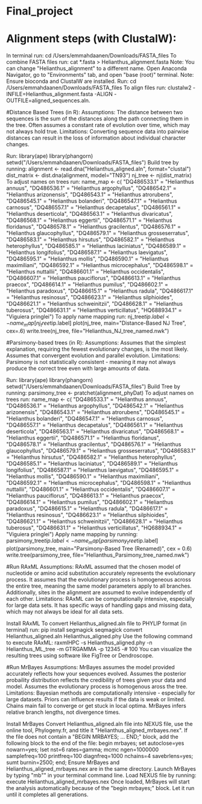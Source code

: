 # Final_project

# Alignment steps (with ClustalW):
In terminal run:
  cd /Users/emmahdaanen/Downloads/FASTA_files
To combine FASTA files run:
  cat *.fasta > Helianthus_alignment.fasta
    Note: You can change "Helianthus_alignment" to a different name.
Open Anaconda Navigator, go to "Environments" tab, and open "base (root)" terminal.
  Note: Ensure bioconda and ClustalW are installed.
Run: 
  cd /Users/emmahdaanen/Downloads/FASTA_files
To align files run:
  clustalw2 -INFILE=Helianthus_alignment.fasta -ALIGN -OUTFILE=aligned_sequences.aln. 

#Distance Based Trees (in R):
Assumptions: The distance between two sequences is the sum of the distances along the path 
connecting them in the tree. Often assumes a constant rate of evolution over time, which may 
not always hold true.
Limitations: Converting sequence data into pairwise distances can result in the loss of 
information about individual character changes. 

Run: 
  library(ape)
  library(phangorn)
  setwd("/Users/emmahdaanen/Downloads/FASTA_files")
Build tree by running: 
  alignment <- read.dna("Helianthus_aligned.aln", format="clustal")
  dist_matrix <- dist.dna(alignment, model="TN93")
  nj_tree <- nj(dist_matrix)
To adjust names on trees run: 
  name_map <- c(
    "DQ486533.1" = "Helianthus annuus", "DQ486536.1" = "Helianthus argophyllus", 
    "DQ486542.1" = "Helianthus arizonensis", "DQ486543.1" = "Helianthus atrorubens",
    "DQ486545.1" = "Helianthus bolanderi", "DQ486547.1" = "Helianthus carnosus",
    "DQ486557.1" = "Helianthus decapetalus", "DQ486561.1" = "Helianthus deserticola",
    "DQ486563.1" = "Helianthus divaricatus", "DQ486568.1" = "Helianthus eggertii",
    "DQ486571.1" = "Helianthus floridanus", "DQ486578.1" = "Helianthus gracilentus",
    "DQ486576.1" = "Helianthus glaucophyllus", "DQ486579.1" = "Helianthus grosseserratus",
    "DQ486583.1" = "Helianthus hirsutus", "DQ486582.1" = "Helianthus heterophyllus",
    "DQ486585.1" = "Helianthus laciniatus", "DQ486589.1" = "Helianthus longifolius",
    "DQ486587.1" = "Helianthus laevigatus", "DQ486595.1" = "Helianthus mollis",
    "DQ486590.1" = "Helianthus maximiliani", "DQ486592.1" = "Helianthus microcephalus",
    "DQ486598.1" = "Helianthus nuttallii", "DQ486601.1" = "Helianthus occidentalis",
    "DQ486607.1" = "Helianthus pauciflorus", "DQ486613.1" = "Helianthus praecox",
    "DQ486614.1" = "Helianthus pumilus", "DQ486602.1" = "Helianthus paradoxus",
    "DQ486615.1" = "Helianthus radula", "DQ486617.1" = "Helianthus resinosus",
    "DQ486623.1" = "Helianthus silphioides", "DQ486621.1" = "Helianthus schweinitzii",
    "DQ486628.1" = "Helianthus tuberosus", "DQ486631.1" = "Helianthus verticillatus",
    "HQ688934.1" = "Viguiera pringlei") 
To apply name mapping run: 
  nj_tree$tip.label <- name_map[nj_tree$tip.label]
  plot(nj_tree, main="Distance-Based NJ Tree", cex=.6)
  write.tree(nj_tree, file="Helianthus_NJ_tree_named.nwk")
                           
#Parsimony-based trees (in R):
Assumptions: Assumes that the simplest explanation, requiring the fewest evolutionary 
changes, is the most likely. Assumes that convergent evolution and parallel evolution.
Limitations: Parsimony is not statistically consistent - meaning it may not always 
produce the correct tree even with large amounts of data. 

Run: 
  library(ape)
  library(phangorn)
  setwd("/Users/emmahdaanen/Downloads/FASTA_files")
Build Tree by running: 
  parsimony_tree <- pratchet(alignment_phyDat)
To adjust names on trees run: 
  name_map <- c(
    "DQ486533.1" = "Helianthus annuus", "DQ486536.1" = "Helianthus argophyllus", 
    "DQ486542.1" = "Helianthus arizonensis", "DQ486543.1" = "Helianthus atrorubens",
    "DQ486545.1" = "Helianthus bolanderi", "DQ486547.1" = "Helianthus carnosus",
    "DQ486557.1" = "Helianthus decapetalus", "DQ486561.1" = "Helianthus deserticola",
    "DQ486563.1" = "Helianthus divaricatus", "DQ486568.1" = "Helianthus eggertii",
    "DQ486571.1" = "Helianthus floridanus", "DQ486578.1" = "Helianthus gracilentus",
    "DQ486576.1" = "Helianthus glaucophyllus", "DQ486579.1" = "Helianthus grosseserratus",
    "DQ486583.1" = "Helianthus hirsutus", "DQ486582.1" = "Helianthus heterophyllus",
    "DQ486585.1" = "Helianthus laciniatus", "DQ486589.1" = "Helianthus longifolius",
    "DQ486587.1" = "Helianthus laevigatus", "DQ486595.1" = "Helianthus mollis",
    "DQ486590.1" = "Helianthus maximiliani", "DQ486592.1" = "Helianthus microcephalus",
    "DQ486598.1" = "Helianthus nuttallii", "DQ486601.1" = "Helianthus occidentalis",
    "DQ486607.1" = "Helianthus pauciflorus", "DQ486613.1" = "Helianthus praecox",
    "DQ486614.1" = "Helianthus pumilus", "DQ486602.1" = "Helianthus paradoxus",
    "DQ486615.1" = "Helianthus radula", "DQ486617.1" = "Helianthus resinosus",
    "DQ486623.1" = "Helianthus silphioides", "DQ486621.1" = "Helianthus schweinitzii",
    "DQ486628.1" = "Helianthus tuberosus", "DQ486631.1" = "Helianthus verticillatus",
    "HQ688934.1" = "Viguiera pringlei") 
Apply name mapping by running: 
  parsimony_tree$tip.label <- name_map[parsimony_tree$tip.label]
  plot(parsimony_tree, main="Parsimony-Based Tree (Renamed)", cex = 0.6)
  write.tree(parsimony_tree, file="Helianthus_Parsimony_tree_named.nwk")

#Run RAxML 
Assumptions: RAxML assumed that the chosen model of nucleotide or amino acid substitution 
accurately represents the evolutionary process. It assumes that the evolutionary process is
homogeneous across the entire tree, meaning the same model parameters apply to all 
branches. Additionally, sites in the alignment are assumed to evolve independently of each other.
Limitations: RAxML can be computationally intensive, especially for large data sets. 
It has specific ways of handling gaps and missing data, which may not always be ideal
for all data sets. 

Install RAxML
To convert Helianthus_aligned.aln file to PHYLIP format (in terminal) run:
  pip install segmagick
  seqmagick convert Helianthus_aligned.aln Helianthus_aligned.phy 
Use the following command to execute RAxML: 
  raxmlHPC -s Helianthus_aligned.phy -n Helianthus_ML_tree -m GTRGAMMA -p 12345 -# 100
You can visualize the resulting trees using software like FigTree or Dendroscope. 

#Run MrBayes
Assumptions: MrBayes assumes the model provided accurately reflects how your sequences
evolved. Assumes the posterior probaility distribution reflects the credibility of trees
given your data and model. Assumes the evolutionary process is homogenous aross the tree. 
Limitations: Bayesian methods are computationally intensive - especially for large datasets.
Priors can influence results if the data is weak or limited. Chains main fail to 
converge or get stuck in local optima. MrBayes infers relative branch lengths, not
divergence times.

Install MrBayes
Convert Helianthus_aligned.aln file into NEXUS file, use the online tool, Phylogeny.fr,
and title it "Helianthus_aligned_mrbayes.nex".
  If the file does not contain a "BEGIN MRBAYES; ... END;" block, add the following block
  to the end of the file: 
    begin mrbayes;
      set autoclose=yes nowarn=yes;
      lset nst=6 rates=gamma;
      mcmc ngen=1000000 samplefreq=100 printfreq=100 diagnfreq=1000 nchains=4 savebrlens=yes;
      sumt burnin=2500;
    end;
Ensure MrBayes and Helianthus_aligned_mrbayes.nex are in the same directory.
Launch MrBayes by typing "mb"" in your terminal command line.
Load NEXUS file by running: 
  execute Helianthus_aligned_mrbayes.nex
Once loaded, MrBayes will start the analysis automatically because of the "begin mrbayes;" block.
Let it run until it completes all generations. 


